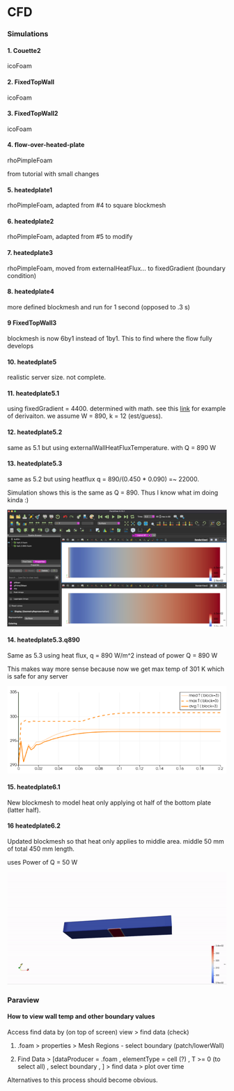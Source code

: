 # CFD

### Simulations

#### 1. Couette2

icoFoam

#### 2. FixedTopWall

icoFoam

#### 3. FixedTopWall2

icoFoam

#### 4. flow-over-heated-plate

rhoPimpleFoam

from tutorial with small changes

#### 5. heatedplate1

rhoPimpleFoam, adapted from #4 to square blockmesh

#### 6. heatedplate2

rhoPimpleFoam, adapted from #5 to modify

#### 7. heatedplate3

rhoPimpleFoam, moved from externalHeatFlux... to fixedGradient (boundary condition)

#### 8. heatedplate4

more defined blockmesh and run for 1 second (opposed to .3 s)

#### 9 FixedTopWall3

blockmesh is now 6by1 instead of 1by1. This to find where the flow fully develops

#### 10. heatedplate5

realistic server size. not complete.

#### 11. heatedplate5.1

using fixedGradient = 4400. determined with math. see this [link](https://www.cfd-online.com/Forums/openfoam-pre-processing/175229-fixedgradient-boundary-condition.html) for example of derivaiton. we assume W = 890, k = 12 (est/guess).

#### 12. heatedplate5.2

same as 5.1 but using externalWallHeatFluxTemperature. with Q = 890 W 

#### 13. heatedplate5.3

same as 5.2  but  using heatflux q = 890/(0.450 * 0.090) =~ 22000. 

Simulation shows this is the same as Q = 890. Thus I know what im doing kinda :)

![photo](heatedplate5.3/plotsAndVideos/PowerVsFlux.5.3.png)

#### 14. heatedplate5.3.q890

Same as 5.3 using heat flux, q = 890 W/m^2 instead of power Q = 890 W

This makes way more sense because now we get max temp of 301 K which is safe for any server

![photo](heatedplate5.3-q890/PlotsAndVideos/BottomWallTempByTime.png)

#### 15. heatedplate6.1

New blockmesh to model heat only applying ot half of the bottom plate (latter half).

#### 16 heatedplate6.2

Updated blockmesh so that heat only applies to middle area. middle 50 mm of total 450 mm length.

uses Power of Q = 50 W

![gif](heatedplate6.2/PlotsAndVideos/Temp.gif)

### Paraview

#### How to view wall temp and other boundary values

Access find data by (on top of screen) view > find data  (check)

1. .foam > properties > Mesh Regions - select boundary (patch/lowerWall)

2. Find Data > [dataProducer = .foam , elementType = cell (?) , T >= 0 (to select all) , select boundary , ] > find data > plot over time

Alternatives to this process should become obvious. 


